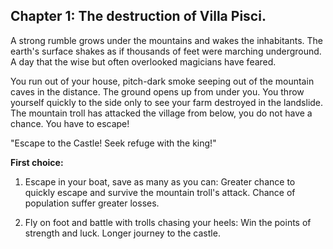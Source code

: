## Chapter 1: The destruction of Villa Pisci.
A strong rumble grows under the mountains and wakes the inhabitants. The earth's surface shakes as if thousands of feet were marching underground. A day that the wise but often overlooked magicians have feared.

You run out of your house, pitch-dark smoke seeping out of the mountain caves in the distance. The ground opens up from under you. You throw yourself quickly to the side only to see your farm destroyed in the landslide. The mountain troll has attacked the village from below, you do not have a chance. You have to escape!

"Escape to the Castle! Seek refuge with the king!"

**First choice:**

1. Escape in your boat, save as many as you can: Greater chance to quickly escape and survive the mountain troll's attack. Chance of population suffer greater losses.

2. Fly on foot and battle with trolls chasing your heels: Win the points of strength and luck. Longer journey to the castle.